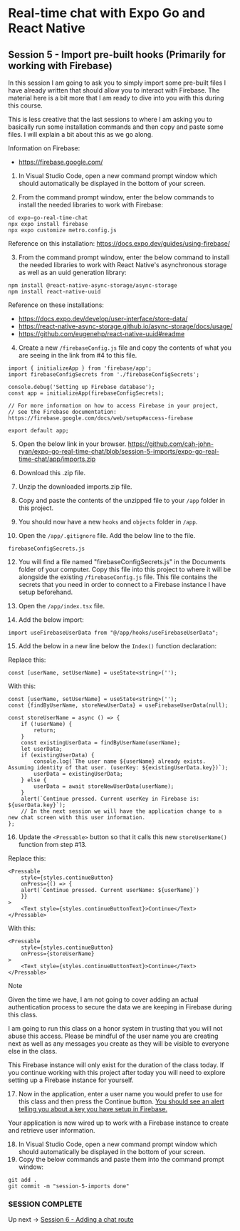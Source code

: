 # Real-time chat with Expo Go and React Native
## Session 5 - Import pre-built hooks (Primarily for working with Firebase)

In this session I am going to ask you to simply import some pre-built files I have already written that should allow you to interact with Firebase.  The material here is a bit more that I am ready to dive into you with this during this course.

This is less creative that the last sessions to where I am asking you to basically run some installation commands and then copy and paste some files.  I will explain a bit about this as we go along.

Information on Firebase:
- https://firebase.google.com/

1. In Visual Studio Code, open a new command prompt window which should automatically be displayed in the bottom of your screen.

2. From the command prompt window, enter the below commands to install the needed libraries to work with Firebase:
```
cd expo-go-real-time-chat
npx expo install firebase
npx expo customize metro.config.js
```
Reference on this installation: https://docs.expo.dev/guides/using-firebase/

3. From the command prompt window, enter the below command to install the needed libraries to work with React Native's asynchronous storage as well as an uuid generation library:
```
npm install @react-native-async-storage/async-storage
npm install react-native-uuid
```
Reference on these installations:
- https://docs.expo.dev/develop/user-interface/store-data/
- https://react-native-async-storage.github.io/async-storage/docs/usage/
- https://github.com/eugenehp/react-native-uuid#readme

4. Create a new `/firebaseConfig.js` file and copy the contents of what you are seeing in the link from #4 to this file.
```tsx
import { initializeApp } from 'firebase/app';
import firebaseConfigSecrets from './firebaseConfigSecrets';

console.debug('Setting up Firebase database');
const app = initializeApp(firebaseConfigSecrets);

// For more information on how to access Firebase in your project,
// see the Firebase documentation: https://firebase.google.com/docs/web/setup#access-firebase

export default app;
```

5. Open the below link in your browser.
https://github.com/cah-john-ryan/expo-go-real-time-chat/blob/session-5-imports/expo-go-real-time-chat/app/imports.zip

6. Download this .zip file.

7. Unzip the downloaded imports.zip file.

9. Copy and paste the contents of the unzipped file to your `/app` folder in this project.

10. You should now have a new `hooks` and `objects` folder in `/app`.

11. Open the `/app/.gitignore` file.  Add the below line to the file.
```
firebaseConfigSecrets.js
```

12. You will find a file named "firebaseConfigSecrets.js" in the Documents folder of your computer.  Copy this file into this project to where it will be alongside the existing `/firebaseConfig.js` file.
This file contains the secrets that you need in order to connect to a Firebase instance I have setup beforehand.

13. Open the `/app/index.tsx` file.

14. Add the below import:
```tsx
import useFirebaseUserData from "@/app/hooks/useFirebaseUserData";
```

15. Add the below in a new line below the `Index()` function declaration:

Replace this:
```tsx
const [userName, setUserName] = useState<string>('');
```
With this:
```tsx
const [userName, setUserName] = useState<string>('');
const {findByUserName, storeNewUserData} = useFirebaseUserData(null);

const storeUserName = async () => {
    if (!userName) {
        return;
    }
    const existingUserData = findByUserName(userName);
    let userData;
    if (existingUserData) {
        console.log(`The user name ${userName} already exists.  Assuming identity of that user. (userKey: ${existingUserData.key})`);
        userData = existingUserData;
    } else {
        userData = await storeNewUserData(userName);
    }
    alert(`Continue pressed. Current userKey in Firebase is: ${userData.key}`);
    // In the next session we will have the application change to a new chat screen with this user information.
};

```

16. Update the `<Pressable>` button so that it calls this new `storeUserName()` function from step #13.

Replace this:
```tsx
<Pressable
    style={styles.continueButton}
    onPress={() => {
    alert(`Continue pressed. Current userName: ${userName}`)
    }}
>
    <Text style={styles.continueButtonText}>Continue</Text>
</Pressable>
```
With this:
```tsx
<Pressable
    style={styles.continueButton}
    onPress={storeUserName}
>
    <Text style={styles.continueButtonText}>Continue</Text>
</Pressable>
```
> [!NOTE] 
> Given the time we have, I am not going to cover adding an actual authentication process to secure the data we are keeping in Firebase during this class.
> 
> I am going to run this class on a honor system in trusting that you will not abuse this access.  Please be mindful of the user name you are creating next as well as any messages you create as they will be visible to everyone else in the class.
>
> This Firebase instance will only exist for the duration of the class today.  If you continue working with this project after today you will need to explore setting up a Firebase instance for yourself.

17. Now in the application, enter a user name you would prefer to use for this class and then press the Continue button.  <ins>You should see an alert telling you about a key you have setup in Firebase.</ins>

Your application is now wired up to work with a Firebase instance to create and retrieve user information.

18. In Visual Studio Code, open a new command prompt window which should automatically be displayed in the bottom of your screen.
19. Copy the below commands and paste them into the command prompt window:
```
git add .
git commit -m "session-5-imports done"
```


### SESSION COMPLETE

Up next -> [Session 6 - Adding a chat route](session-6-adding-chat-route.md)

